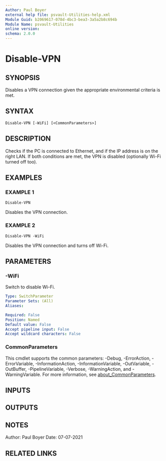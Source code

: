 ```yaml
---
Author: Paul Boyer
external help file: psvault-Utilities-help.xml
Module Guid: b2069617-078d-4bc3-bea3-3a5a2b8c694b
Module Name: psvault-Utilities
online version:
schema: 2.0.0
---
```


# Disable-VPN

## SYNOPSIS
Disables a VPN connection given the appropriate environmental criteria is met.

## SYNTAX

```
Disable-VPN [-WiFi] [<CommonParameters>]
```

## DESCRIPTION
Checks if the PC is connected to Ethernet, and if the IP address is on the right LAN.
If both conditions are met, the VPN is disabled (optionally Wi-Fi turned off too).

## EXAMPLES

### EXAMPLE 1
```
Disable-VPN
```

Disables the VPN connection.

### EXAMPLE 2
```
Disable-VPN -WiFi
```

Disables the VPN connection and turns off Wi-Fi.

## PARAMETERS

### -WiFi
Switch to disable Wi-Fi.

```yaml
Type: SwitchParameter
Parameter Sets: (All)
Aliases:

Required: False
Position: Named
Default value: False
Accept pipeline input: False
Accept wildcard characters: False
```

### CommonParameters
This cmdlet supports the common parameters: -Debug, -ErrorAction, -ErrorVariable, -InformationAction, -InformationVariable, -OutVariable, -OutBuffer, -PipelineVariable, -Verbose, -WarningAction, and -WarningVariable. For more information, see [about_CommonParameters](http://go.microsoft.com/fwlink/?LinkID=113216).

## INPUTS

## OUTPUTS

## NOTES
Author: Paul Boyer
Date: 07-07-2021

## RELATED LINKS
